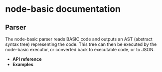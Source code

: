 # node-basic documentation
## Parser

The node-basic parser reads BASIC code and outputs an AST (abstract syntax tree) representing the code. This tree can then be executed by the node-basic executor, or converted back to executable code, or to JSON.

 - **API reference**
 - **Examples**
